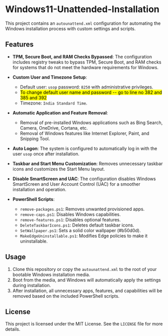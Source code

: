 # Windows11-Unattended-Installation


This project contains an `autounattend.xml` configuration for automating the Windows installation process with custom settings and scripts.

## Features

- **TPM, Secure Boot, and RAM Checks Bypassed**: The configuration includes registry tweaks to bypass TPM, Secure Boot, and RAM checks for systems that do not meet the hardware requirements for Windows.
  
- **Custom User and Timezone Setup**: 
  - Default user: `usop` password: `8250` with administrative privileges.
  - <mark>To change default user name and password -- go to line no 382 and 385 and 392</mark>
  - Timezone: `India Standard Time`.
  
- **Automatic Application and Feature Removal**: 
  - Removal of pre-installed Windows applications such as Bing Search, Camera, OneDrive, Cortana, etc.
  - Removal of Windows features like Internet Explorer, Paint, and Snipping Tool.

- **Auto Logon**: The system is configured to automatically log in with the user `usop` once after installation.

- **Taskbar and Start Menu Customization**: Removes unnecessary taskbar icons and customizes the Start Menu layout.

- **Disable SmartScreen and UAC**: The configuration disables Windows SmartScreen and User Account Control (UAC) for a smoother installation and operation.

- **PowerShell Scripts**: 
  - `remove-packages.ps1`: Removes unwanted provisioned apps.
  - `remove-caps.ps1`: Disables Windows capabilities.
  - `remove-features.ps1`: Disables optional features.
  - `DeleteTaskbarIcons.ps1`: Deletes default taskbar icons.
  - `SetWallpaper.ps1`: Sets a solid color wallpaper (#b50d0d).
  - `MakeEdgeUninstallable.ps1`: Modifies Edge policies to make it uninstallable.

## Usage

1. Clone this repository or copy the `autounattend.xml` to the root of your bootable Windows installation media.
2. Boot from the media, and Windows will automatically apply the settings during installation.
3. After installation, all unnecessary apps, features, and capabilities will be removed based on the included PowerShell scripts.

## License

This project is licensed under the MIT License. See the `LICENSE` file for more details.
